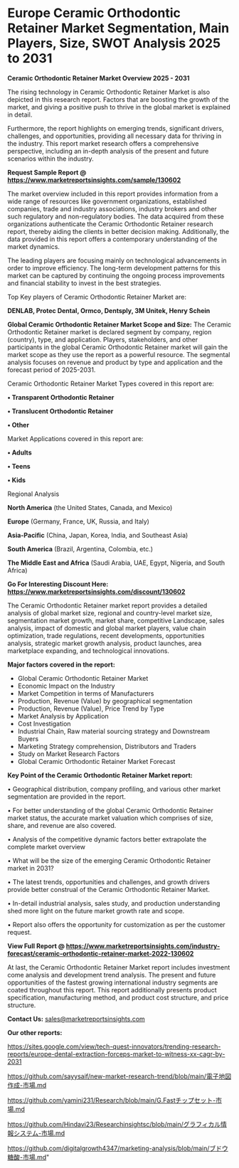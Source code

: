 # Europe Ceramic Orthodontic Retainer Market Segmentation, Main Players, Size, SWOT Analysis 2025 to 2031

<Strong> Ceramic Orthodontic Retainer Market Overview 2025 - 2031</strong>

The rising technology in Ceramic Orthodontic Retainer Market is also depicted in this research report. Factors that are boosting the growth of the market, and giving a positive push to thrive in the global market is explained in detail.

Furthermore, the report highlights on emerging trends, significant drivers, challenges, and opportunities, providing all necessary data for thriving in the industry. This report market research offers a comprehensive perspective, including an in-depth analysis of the present and future scenarios within the industry.

<strong>Request Sample Report @ <a href=https://www.marketreportsinsights.com/sample/130602>https://www.marketreportsinsights.com/sample/130602</a></strong>

The market overview included in this report provides information from a wide range of resources like government organizations, established companies, trade and industry associations, industry brokers and other such regulatory and non-regulatory bodies. The data acquired from these organizations authenticate the Ceramic Orthodontic Retainer research report, thereby aiding the clients in better decision making. Additionally, the data provided in this report offers a contemporary understanding of the market dynamics.

The leading players are focusing mainly on technological advancements in order to improve efficiency. The long-term development patterns for this market can be captured by continuing the ongoing process improvements and financial stability to invest in the best strategies.

Top Key players of Ceramic Orthodontic Retainer Market are:

<strong>DENLAB, Protec Dental, Ormco, Dentsply, 3M Unitek, Henry Schein</strong>

<strong><b>Global Ceramic Orthodontic Retainer Market Scope and Size:</b></strong>
The Ceramic Orthodontic Retainer market is declared segment by company, region (country), type, and application. Players, stakeholders, and other participants in the global Ceramic Orthodontic Retainer market will gain the market scope as they use the report as a powerful resource. The segmental analysis focuses on revenue and product by type and application and the forecast period of 2025-2031.

Ceramic Orthodontic Retainer Market Types covered in this report are:

<strong>• Transparent Orthodontic Retainer

• Translucent Orthodontic Retainer

• Other</strong>

Market Applications covered in this report are:

<strong>• Adults

• Teens

• Kids</strong> 

Regional Analysis

<strong>North America</strong> (the United States, Canada, and Mexico)

<strong>Europe</strong> (Germany, France, UK, Russia, and Italy)

<strong>Asia-Pacific</strong> (China, Japan, Korea, India, and Southeast Asia)

<strong>South America</strong> (Brazil, Argentina, Colombia, etc.)

<strong>The Middle East and Africa</strong> (Saudi Arabia, UAE, Egypt, Nigeria, and South Africa)

<strong>Go For Interesting Discount Here: <a href=https://www.marketreportsinsights.com/discount/130602>https://www.marketreportsinsights.com/discount/130602</a></strong>

The Ceramic Orthodontic Retainer market report provides a detailed analysis of global market size, regional and country-level market size, segmentation market growth, market share, competitive Landscape, sales analysis, impact of domestic and global market players, value chain optimization, trade regulations, recent developments, opportunities analysis, strategic market growth analysis, product launches, area marketplace expanding, and technological innovations.

<strong><b>Major factors covered in the report:</b></strong>
<ul>
  <li>Global Ceramic Orthodontic Retainer Market </li>
  <li>Economic Impact on the Industry</li>
  <li>Market Competition in terms of Manufacturers</li>
  <li>Production, Revenue (Value) by geographical segmentation</li>
  <li>Production, Revenue (Value), Price Trend by Type</li>
  <li>Market Analysis by Application</li>
  <li>Cost Investigation</li>
  <li>Industrial Chain, Raw material sourcing strategy and Downstream Buyers</li>
  <li>Marketing Strategy comprehension, Distributors and Traders</li>
  <li>Study on Market Research Factors</li>
  <li>Global Ceramic Orthodontic Retainer Market Forecast</li>
</ul>

<strong><b>Key Point of the Ceramic Orthodontic Retainer Market report:</b></strong>

• Geographical distribution, company profiling, and various other market segmentation are provided in the report.

• For better understanding of the global Ceramic Orthodontic Retainer market status, the accurate market valuation which comprises of size, share, and revenue are also covered.

• Analysis of the competitive dynamic factors better extrapolate the complete market overview

• What will be the size of the emerging Ceramic Orthodontic Retainer market in 2031?

• The latest trends, opportunities and challenges, and growth drivers provide better construal of the Ceramic Orthodontic Retainer Market.

• In-detail industrial analysis, sales study, and production understanding shed more light on the future market growth rate and scope.

• Report also offers the opportunity for customization as per the customer request.

<strong><b>View Full Report @ <a href=https://www.marketreportsinsights.com/industry-forecast/ceramic-orthodontic-retainer-market-2022-130602>https://www.marketreportsinsights.com/industry-forecast/ceramic-orthodontic-retainer-market-2022-130602</a></b></strong>


At last, the Ceramic Orthodontic Retainer Market report includes investment come analysis and development trend analysis. The present and future opportunities of the fastest growing international industry segments are coated throughout this report. This report additionally presents product specification, manufacturing method, and product cost structure, and price structure.

<strong>Contact Us:</strong>
sales@marketreportsinsights.com

<strong>Our other reports:</strong>

<a href=https://sites.google.com/view/tech-quest-innovators/trending-research-reports/europe-dental-extraction-forceps-market-to-witness-xx-cagr-by-2031>https://sites.google.com/view/tech-quest-innovators/trending-research-reports/europe-dental-extraction-forceps-market-to-witness-xx-cagr-by-2031</a>

<a href=https://github.com/sayysaif/new-market-research-trend/blob/main/電子地図作成-市場.md>https://github.com/sayysaif/new-market-research-trend/blob/main/電子地図作成-市場.md</a>

<a href=https://github.com/yamini231/Research/blob/main/G.Fastチップセット-市場.md>https://github.com/yamini231/Research/blob/main/G.Fastチップセット-市場.md</a>

<a href=https://github.com/Hindavi23/Researchinsightsc/blob/main/グラフィカル情報システム-市場.md>https://github.com/Hindavi23/Researchinsightsc/blob/main/グラフィカル情報システム-市場.md</a>

<a href=https://github.com/digitalgrowth4347/marketing-analysis/blob/main/ブドウ糖酸-市場.md>https://github.com/digitalgrowth4347/marketing-analysis/blob/main/ブドウ糖酸-市場.md</a>"
